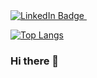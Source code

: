 <div id="badge">
  <a href="your-linkedin-URL">
    <img src="https://img.shields.io/badge/LinkedIn-blue?style=for-the-badge&logo=linkedin&logoColor=white" alt="LinkedIn Badge"/>
    <img src="https://komarev.com/ghpvc/?username=h-titouan&style=flat-square&color=blue" alt=""/>
  </a>
</div>

[![Top Langs](https://github-readme-stats.vercel.app/api/top-langs/?username=h-titouan&exclude_repo=github-readme-stats,h-titouan.github.io)](https://github.com/h-titouan/github-readme-stats)

### Hi there 👋

<!--
**h-titouan/h-titouan** is a ✨ _special_ ✨ repository because its `README.md` (this file) appears on your GitHub profile.

Here are some ideas to get you started:

- 🔭 I’m currently working on ...
- 🌱 I’m currently learning ...
- 👯 I’m looking to collaborate on ...
- 🤔 I’m looking for help with ...
- 💬 Ask me about ...
- 📫 How to reach me: ...
- 😄 Pronouns: ...
- ⚡ Fun fact: ...
-->
